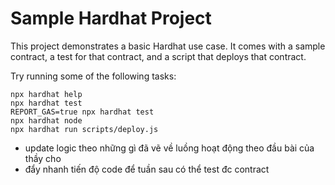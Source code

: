 # Sample Hardhat Project

This project demonstrates a basic Hardhat use case. It comes with a sample contract, a test for that contract, and a script that deploys that contract.

Try running some of the following tasks:

```shell
npx hardhat help
npx hardhat test
REPORT_GAS=true npx hardhat test
npx hardhat node
npx hardhat run scripts/deploy.js
```

* update logic theo những gì đã vẽ về luồng hoạt động theo đầu bài của thầy cho 
* đẩy nhanh tiến độ code để tuần sau có thể test đc contract
